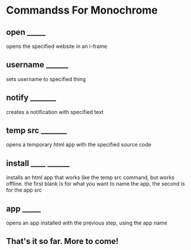 # Commandss For Monochrome
## open _____
opens the specified website in an i-frame
## username ______
sets username to specified thing
## notify _______
creates a notification with specified text
## temp src _______
opens a temporary html app with the specified source code
## install ____ ______
installs an html app that works like the temp src command, but works offline. the first blank is for what you want to name the app, the second is for the app src
## app _____
opens an app installed with the previous step, using the app name
## That's it so far. More to come!
